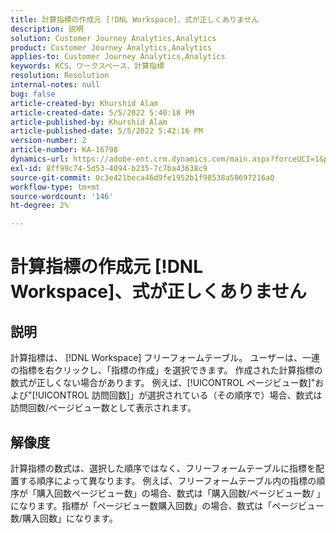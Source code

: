 ```yaml
---
title: 計算指標の作成元 [!DNL Workspace]、式が正しくありません
description: 説明
solution: Customer Journey Analytics,Analytics
product: Customer Journey Analytics,Analytics
applies-to: Customer Journey Analytics,Analytics
keywords: KCS、ワークスペース、計算指標
resolution: Resolution
internal-notes: null
bug: false
article-created-by: Khurshid Alam
article-created-date: 5/5/2022 5:40:18 PM
article-published-by: Khurshid Alam
article-published-date: 5/5/2022 5:42:16 PM
version-number: 2
article-number: KA-16798
dynamics-url: https://adobe-ent.crm.dynamics.com/main.aspx?forceUCI=1&pagetype=entityrecord&etn=knowledgearticle&id=3498176d-9acc-ec11-a7b5-6045bd00dbbc
exl-id: 8ff99c74-5d53-4094-b235-7c7ba43638c9
source-git-commit: 0c3e421beca46d9fe1952b1f98538a50697216a0
workflow-type: tm+mt
source-wordcount: '146'
ht-degree: 2%

---
```


# 計算指標の作成元 [!DNL Workspace]、式が正しくありません

## 説明


計算指標は、 [!DNL Workspace] フリーフォームテーブル。 ユーザーは、一連の指標を右クリックし、「指標の作成」を選択できます。 作成された計算指標の数式が正しくない場合があります。 例えば、[!UICONTROL ページビュー数]&quot;および&quot;[!UICONTROL 訪問回数]」が選択されている（その順序で）場合、数式は訪問回数/ページビュー数として表示されます。


## 解像度


計算指標の数式は、選択した順序ではなく、フリーフォームテーブルに指標を配置する順序によって異なります。 例えば、フリーフォームテーブル内の指標の順序が「購入回数ページビュー数」の場合、数式は「購入回数/ページビュー数/ 」になります。指標が「ページビュー数購入回数」の場合、数式は「ページビュー数/購入回数」になります。
